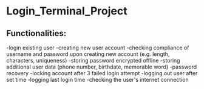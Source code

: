 # Login_Terminal_Project
## Functionalities:
-login existing user
-creating new user account
-checking compliance of username and password upon creating new account (e.g. length, characters, uniqueness)
-storing password encrypted offline
-storing additional user data (phone number, birthdate, memorable word)
-password recovery
-locking account after 3 failed login attempt
-logging out user after set time
-logging last login time
-checking the user's internet connection
